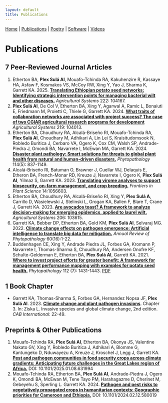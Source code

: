 ```yaml
---
layout: default
title: Publications
---
```


<nav>
    <a href="index.md">Home</a> |
    <a href="publications.md">Publications</a> |
    <a href="about.md">Poetry</a> |
    <a href="software.md">Software</a> |
    <a href="videos.md">Videos</a>
</nav>

# **Publications**

## 7 Peer-Reviewed Journal Articles
1. Etherton BA, **Plex Sulá AI**, Mouafo-Tchinda RA, Kakuhenzire R, Kassaye HA, Asfaw F, Kosmakos VS, McCoy RW, Xing Y, Yao J, Sharma K, Garrett KA. 2025. **[Translating Ethiopian potato seed networks: Identifying strategic intervention points for managing bacterial wilt and other diseases.](https://www.sciencedirect.com/science/article/pii/S0308521X24003172)** *Agricultural Systems* 222: 104167.
2. **Plex Sulá AI**, De Col V, Etherton BA, Xing Y, Agarwal A, Ramic L, Bonaiuti E, Friedmann M, Proietti C, Thiele G, Garrett KA. 2024. **[What traits of collaboration networks are associated with project success? The case of two CGIAR agricultural research programs for development](https://doi.org/10.1016/j.agsy.2024.104013)** *Agricultural Systems* 219: 104013.
3. Etherton BA, Choudhury RA, Alcalá-Briseño RI, Mouafo-Tchinda RA, **Plex Sulá AI**, Choudhary M, Adhikari A, Lin Lei S, Kraisitudomsook N, Robledo Buritica J, Cerbaro VA, Ogero K, Cox CM, Walsh SP, Andrade-Piedra J, Omondi BA, Navarrete I, McEwan MA, Garrett KA. 2024. **[Disaster plant pathology: Smart solutions for threats to global plant health from natural and human-driven disasters.](https://doi.org/10.1094/PHYTO-03-24-0079-FI)** *Phytopathology* 114(5): 837-1149.
4. Alcalá-Briseño RI, Batuman O, Brawner J, Cuellar WJ, Delaquis E, Etheron BA, French-Monar RD, Kreuze J, Navarrete I, Ogero K, **Plex Sulá AI**, Yilmaz S, Garrett KA. 2023. **[Translating virome analyses to support biosecurity, on-farm management, and crop breeding.](https://www.frontiersin.org/articles/10.3389/fpls.2023.1056603/abstract)** *Frontiers in Plant Science* 14:1056603.
5. Etherton BA, Choudhury RA, Alcalá-Briseño RI, Xing Y, **Plex Sulá A**, Carrillo D, Wasielewski J, Stelinski L, Grogan KA, Ballen F, Blare T, Crane J, Garrett KA. 2023. **[Are avocados toast? A framework to analyze decision-making for emerging epidemics, applied to laurel wilt.](https://www.sciencedirect.com/science/article/pii/S0308521X23000203?via%3Dihub)** *Agricultural Systems* 206: 103615. 
6. Garrett KA, Bebber DP, Etherton BA, Gold KM, **Plex Sulá AI**, Selvaraj MG. 2022. **[Climate change effects on pathogen emergence: Artificial intelligence to translate big data for mitigation.](https://www.annualreviews.org/doi/pdf/10.1146/annurev-phyto-021021-042636)** *Annual Review of Phytopathology* 60(16):1-22.
7. Buddenhagen CE, Xing Y, Andrade Piedra JL, Forbes GA, Kromann P, Navarrete I, Thomas-Sharma S, Choudhury RA, Andersen Onofre KF, Schulte-Gelderman E, Etherton BA, **Plex Sulá AI**, Garrett KA. 2021. **[Where to invest project efforts for greater benefit: A framework for management performance mapping with examples for potato seed health.](https://apsjournals.apsnet.org/doi/10.1094/PHYTO-05-20-0202-R)** *Phytopathology* 112 (7): 1431-1443. [PDF](link-to-pdf)

## 1 Book Chapter
- Garrett KA, Thomas-Sharma S, Forbes GA, Hernandez Nopsa JF, **Plex Sulá AI**. 2023. **[Climate change and plant pathogen invasions](https://www.cabidigitallibrary.org/doi/book/10.1079/9781800621459.0000)**. Chapter 3. In: Ziska L. Invasive species and global climate change, 2nd edition. *CAB International*: 22-49.

## Preprints & Other Publications
1.  Mouafo-Tchinda RA, **Plex Sulá AI**, Etherton BA, Okonya JS, Valentine Nakato GV, Xing Y, Robledo Buritica J, Adhikari A, Blomme G, Kantungeko D, Nduwayezu A, Kreuze J, Kroschel J, Legg J, Garrett KA. **[Pest and pathogen communities in food security crops across climate gradients: Anticipating future challenges in the Great Lakes region of Africa.](https://doi.org/10.1101/2025.01.08.631994)** DOI: 10.1101/2025.01.08.631994
2. Mouafo-Tchinda RA, Etherton BA, **Plex Sulá AI**, Andrade-Piedra J, Ogero K, Omondi BA, McEwan M, Tene Tayo PM, Harahagazme D, Cherinet M, Gebeyehu S, Sperling L. Garrett KA. 2024. **[Pathogen and pest risks to vegetatively propagated crops in humanitarian contexts: Geographic priorities for Cameroon and Ethiopia.](https://doi.org/10.1101/2024.02.12.580019)** DOI: 10.1101/2024.02.12.580019
